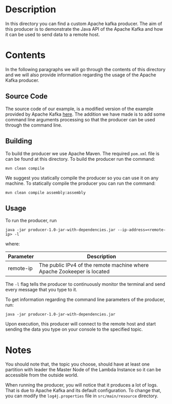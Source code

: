 # Description
In this directory you can find a custom Apache kafka producer. The aim of this
producer is to demonstrate the Java API of the Apache Kafka and how it can be
used to send data to a remote host.


# Contents
In the following paragraphs we will go through the contents of this directory
and we will also provide information regarding the usage of the Apache Kafka
producer.

## Source Code
The source code of our example, is a modified version of the example provided
by Apache Kafka [here]. The addition we have made is to add some command line
arguments processing so that the producer can be used through the command line.

## Building
To build the producer we use Apache Maven. The required `pom.xml` file is can
be found at this directory. To build the producer run the command:

```
mvn clean compile
```

We suggest you statically compile the producer so you can use it on any machine.
To statically compile the producer you can run the command:

```
mvn clean compile assembly:assembly
```

## Usage
To run the producer, run

```
java -jar producer-1.0-jar-with-dependencies.jar --ip-address=<remote-ip> -l
```

where:

| Parameter   | Description
| ----------- | -----------
| remote-ip   | The public IPv4 of the remote machine where Apache Zookeeper is located

The `-l` flag tells the producer to continuously monitor the terminal and send
every message that you type to it.

To get information regarding the command line parameters of the producer, run:

```
java -jar producer-1.0-jar-with-dependencies.jar
```

Upon execution, this producer will connect to the remote host and start sending
the data you type on your console to the specified topic.


# Notes
You should note that, the topic you choose, should have at least one partition
with leader the Master Node of the Lambda Instance so it can be accessible from
the outside world.

When running the producer, you will notice that it produces a lot of logs.
That is due to Apache Kafka and its default configuration. To change that,
you can modify the `log4j.properties` file in `src/main/resource` directory.

[here]: https://commons.apache.org/proper/commons-cli/
